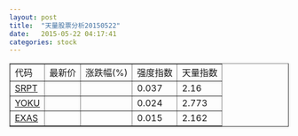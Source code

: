 ```yaml
---
layout: post
title:  "天量股票分析20150522"
date:   2015-05-22 04:17:41
categories: stock
---
```

<script type="text/javascript">
var stockList = []
stockList.push('gb_srpt');
stockList.push('gb_yoku');
stockList.push('gb_exas');
</script>

<table border="1">
 <tr>
  <td>代码</td>
  <td>最新价</td>
  <td>涨跌幅(%)</td>
 <td>强度指数</td>
 <td>天量指数</td>
</tr>
  <tr id="srpt"><td><a href="http://stock.finance.sina.com.cn/usstock/quotes/SRPT.html" target="_blank">SRPT</a></td><td></td><td></td><td>0.037</td><td>2.16</td></tr>
  <tr id="yoku"><td><a href="http://stock.finance.sina.com.cn/usstock/quotes/YOKU.html" target="_blank">YOKU</a></td><td></td><td></td><td>0.024</td><td>2.773</td></tr>
  <tr id="exas"><td><a href="http://stock.finance.sina.com.cn/usstock/quotes/EXAS.html" target="_blank">EXAS</a></td><td></td><td></td><td>0.015</td><td>2.162</td></tr>
</table>

